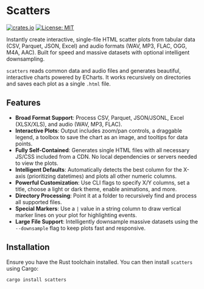# Scatters

[![crates.io](https://img.shields.io/crates/v/scatters.svg)](https://crates.io/crates/scatters)
[![License: MIT](https://img.shields.io/badge/License-MIT-yellow.svg)](https://opensource.org/licenses/MIT)

Instantly create interactive, single-file HTML scatter plots from tabular data (CSV, Parquet, JSON, Excel) and audio formats (WAV, MP3, FLAC, OGG, M4A, AAC). Built for speed and massive datasets with optional intelligent downsampling.

`scatters` reads common data and audio files and generates beautiful, interactive charts powered by ECharts. It works recursively on directories and saves each plot as a single `.html` file.



## Features

-   **Broad Format Support**: Process CSV, Parquet, JSON/JSONL, Excel (XLSX/XLS), and audio (WAV, MP3, FLAC).
-   **Interactive Plots**: Output includes zoom/pan controls, a draggable legend, a toolbox to save the chart as an image, and tooltips for data points.
-   **Fully Self-Contained**: Generates single HTML files with all necessary JS/CSS included from a CDN. No local dependencies or servers needed to view the plots.
-   **Intelligent Defaults**: Automatically detects the best column for the X-axis (prioritizing datetimes) and plots all other numeric columns.
-   **Powerful Customization**: Use CLI flags to specify X/Y columns, set a title, choose a light or dark theme, enable animations, and more.
-   **Directory Processing**: Point it at a folder to recursively find and process all supported files.
-   **Special Markers**: Use a `|` value in a string column to draw vertical marker lines on your plot for highlighting events.
-   **Large File Support**: Intelligently downsample massive datasets using the `--downsample` flag to keep plots fast and responsive.

## Installation

Ensure you have the Rust toolchain installed. You can then install `scatters` using Cargo:
```shell
cargo install scatters
```